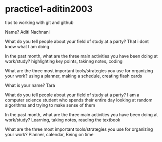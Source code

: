 # practice1-aditin2003
tips to working with git and github

Name? Aditi Nachnani

What do you tell people about your field of study at a party? That i dont know what I am doing

In the past month, what are the three main activities you have been doing at work/study? highlighting key points, takinng notes, coding

What are the three most important tools/strategies you use for organizing your work? using a planner, making a schedule, creating flash cards



What is your name?
Tara

What do you tell people about your field of study at a party?
I am a computer science student who spends their entire day looking at random algorithms and trying to make sense of them

In the past month, what are the three main activities you have been doing at work/study?
Learning, taking notes, reading the textbook

What are the three most important tools/strategies you use for organizing your work?
Planner, calendar, Being on time
